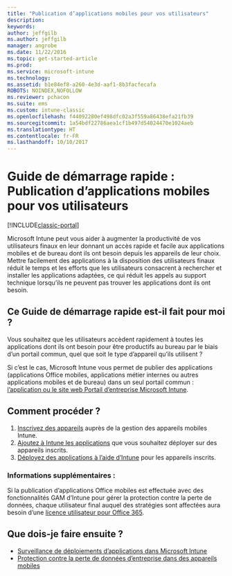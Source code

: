 ```yaml
---
title: "Publication d’applications mobiles pour vos utilisateurs"
description: 
keywords: 
author: jeffgilb
ms.author: jeffgilb
manager: angrobe
ms.date: 11/22/2016
ms.topic: get-started-article
ms.prod: 
ms.service: microsoft-intune
ms.technology: 
ms.assetid: b1e84ef8-a260-4e3d-aaf1-8b3facfecafa
ROBOTS: NOINDEX,NOFOLLOW
ms.reviewer: pchacon
ms.suite: ems
ms.custom: intune-classic
ms.openlocfilehash: f44092280ef498dfc02a3f559a86438efa21fb39
ms.sourcegitcommit: 1a54bdf22786aea1cf1b497d54024470e1024aeb
ms.translationtype: HT
ms.contentlocale: fr-FR
ms.lasthandoff: 10/10/2017
---
```

# <a name="quick-start-guide-publish-mobile-apps-to-your-users"></a>Guide de démarrage rapide : Publication d’applications mobiles pour vos utilisateurs

[!INCLUDE[classic-portal](../includes/classic-portal.md)]

Microsoft Intune peut vous aider à augmenter la productivité de vos utilisateurs finaux en leur donnant un accès rapide et facile aux applications mobiles et de bureau dont ils ont besoin depuis les appareils de leur choix. Mettre facilement des applications à la disposition des utilisateurs finaux réduit le temps et les efforts que les utilisateurs consacrent à rechercher et installer les applications adaptées, ce qui réduit les appels au support technique lorsqu’ils ne peuvent pas trouver les applications dont ils ont besoin.   

## <a name="is-this-quick-start-guide-right-for-me"></a>Ce Guide de démarrage rapide est-il fait pour moi ?
Vous souhaitez que les utilisateurs accèdent rapidement à toutes les applications dont ils ont besoin pour être productifs au bureau par le biais d’un portail commun, quel que soit le type d’appareil qu’ils utilisent ?

Si c’est le cas, Microsoft Intune vous permet de publier des applications (applications Office mobiles, applications métier internes ou autres applications mobiles et de bureau) dans un seul portail commun : [l’application ou le site web Portail d’entreprise Microsoft Intune](/intune-user-help/company-portal-frequently-asked-questions).

## <a name="how-do-i-do-it"></a>Comment procéder ?
1.  [Inscrivez des appareils](/intune-classic/deploy-use/enroll-devices-in-microsoft-intune) auprès de la gestion des appareils mobiles Intune.
2.  [Ajoutez à Intune les applications](/intune-classic/deploy-use/add-apps-for-mobile-devices-in-microsoft-intune) que vous souhaitez déployer sur des appareils inscrits.
3.  [Déployez des applications à l’aide d’Intune](/intune-classic/deploy-use/deploy-apps) pour les appareils inscrits.

### <a name="additional-information"></a>Informations supplémentaires :
Si la publication d’applications Office mobiles est effectuée avec des fonctionnalités GAM d’Intune pour gérer la protection contre la perte de données, chaque utilisateur final auquel des stratégies sont affectées aura besoin d’une [licence utilisateur pour Office 365](https://support.office.com/article/Assign-or-remove-licenses-for-Office-365-for-business-997596b5-4173-4627-b915-36abac6786dc).

## <a name="what-should-i-do-next"></a>Que dois-je faire ensuite ?
- [Surveillance de déploiements d’applications dans Microsoft Intune](/intune-classic/deploy-use/monitor-apps-in-microsoft-intune)
- [Protection contre la perte de données d’entreprise dans des appareils mobiles](/intune-classic/deploy-use/protect-app-data-using-mobile-app-management-policies-with-microsoft-intune)
